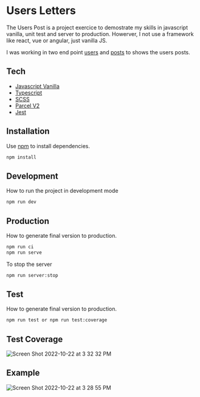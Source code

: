 # Users Letters

The Users Post is a project exercice to demostrate my skills in javascript vanilla, unit test and server to production. Howerver, I not use a framework like react, vue or angular, just vanilla JS.

I was working in two end point [users](https://jsonplaceholder.typicode.com/users) and [posts](https://jsonplaceholder.typicode.com/) to shows the users posts.

## Tech

- [Javascript Vanilla](https://www.javascript.com/)
- [Typescript](https://www.typescriptlang.org/)
- [SCSS](https://reactnative.dev/)
- [Parcel V2](https://parceljs.org/blog/v2/)
- [Jest](https://jestjs.io/)

## Installation

Use [npm](https://www.npmjs.com/) to install dependencies.

```bash
npm install
```

## Development

How to run the project in development mode

```bash
npm run dev
```

## Production

How to generate final version to production.

```bash
npm run ci
npm run serve
```

To stop the server
```bash
npm run server:stop
```

## Test

How to generate final version to production.

```bash
npm run test or npm run test:coverage
```

## Test Coverage

![Screen Shot 2022-10-22 at 3 32 32 PM](https://user-images.githubusercontent.com/49216154/197357148-7c5380ff-0e4e-4d07-8beb-43e0b64ba189.png)

## Example

![Screen Shot 2022-10-22 at 3 28 55 PM](https://user-images.githubusercontent.com/49216154/197357036-c5c6ff73-f0c8-4a6e-8399-4161b1db8181.png)


